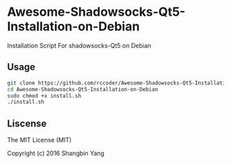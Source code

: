 # Awesome-Shadowsocks-Qt5-Installation-on-Debian
Installation Script For shadowsocks-Qt5 on Debian

## Usage
``` bash
git clone https://github.com/rccoder/Awesome-Shadowsocks-Qt5-Installation-on-Debian
cd Awesome-Shadowsocks-Qt5-Installation-on-Debian
sudo chmod +x install.sh
./install.sh
```

## Liscense

The MIT License (MIT)

Copyright (c) 2016 Shangbin Yang
